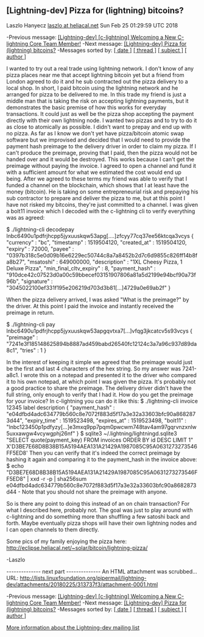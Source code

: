 ## [Lightning-dev] Pizza for (lightning) bitcoins?

Laszlo Hanyecz [laszlo at heliacal.net](mailto:lightning-dev@lists.linuxfoundation.org)
Sun Feb 25 01:29:59 UTC 2018

-Previous message: [[Lightning-dev] [c-lightning] Welcoming a New C-lightning Core Team Member!](https://lists.linuxfoundation.org/pipermail/lightning-dev/2018-February/001056.html)
-Next message: [[Lightning-dev] Pizza for (lightning) bitcoins?](https://lists.linuxfoundation.org/pipermail/lightning-dev/2018-February/001045.html)
-Messages sorted by: [[ date ]](https://lists.linuxfoundation.org/pipermail/lightning-dev/2018-February/date.html#1044) [[ thread ]](https://lists.linuxfoundation.org/pipermail/lightning-dev/2018-February/thread.html#1044) [[ subject ]](https://lists.linuxfoundation.org/pipermail/lightning-dev/2018-February/subject.html#1044) [[ author ]](https://lists.linuxfoundation.org/pipermail/lightning-dev/2018-February/author.html#1044)

I wanted to try out a real trade using lightning network.  I don't know of any pizza places near me that accept lightning bitcoin yet but a friend from London agreed to do it and he sub contracted out the pizza delivery to a local shop.
In short, I paid bitcoin using the lightning network and he arranged for pizza to be delivered to me.  In this trade my friend is just a middle man that is taking the risk on accepting lightning payments, but it demonstrates the basic premise of how this works for everyday transactions.  It could just as well be the pizza shop accepting the payment directly with their own lightning node.
I wanted two pizzas and to try to do it as close to atomically as possible.  I didn't want to prepay and end up with no pizza.  As far as I know we don't yet have pizza/bitcoin atomic swap software but we improvised and decided that I would need to provide the payment hash preimage to the delivery driver in order to claim my pizza.  If I can't produce the preimage, proving that I paid, then the pizza would not be handed over and it would be destroyed.  This works because I can't get the preimage without paying the invoice.  I agreed to open a channel and fund it with a sufficient amount for what we estimated the cost would end up being.  After we agreed to these terms my friend was able to verify that I funded a channel on the blockchain, which shows that I at least have the money (bitcoin).  He is taking on some entrepreneurial risk and prepaying his sub contractor to prepare and deliver the pizza to me, but at this point I have not risked my bitcoins, they're just committed to a channel.  I was given a bolt11 invoice which I decoded with the c-lightning cli to verify everything was as agreed:

$ ./lightning-cli decodepay lnbc6490u1pdfrjhcpp5jyxuuskqw53apg[....]zfcyy77cq37ee56ktcqa3vcys
{ "currency" : "bc", "timestamp" : 1519504120, "created_at" : 1519504120, "expiry" : 72000, "payee" : "0397b318c5e0d09b16e6229ec50744c8a7a8452b2d7c6d9855c826ff14b8fa8b27", "msatoshi" : 649000000, "description" : "1XL Cheesy Pizza, 1 Deluxe Pizza", "min_final_cltv_expiry" : 8, "payment_hash" : "910dce42c07523d0a00c59bbecef03151907806a81a5d2199e94bcf90a73f96b", "signature" : "3045022100ef331f195e206219d703d3b81[...]4729a0e69ab2f" }

When the pizza delivery arrived, I was asked "What is the preimage?" by the driver.  At this point I paid the invoice and instantly received the preimage in return.

$ ./lightning-cli pay lnbc6490u1pdfrjhcpp5jyxuuskqw53apgqvtxa7[...]vfqg3jkcatcv5s93vcys
{ "preimage" : "7241e3f185148625894b8887ad459babd26540fc12124c3a7a96c937d89da8c1", "tries" : 1 }

In the interest of keeping it simple we agreed that the preimage would just be the first and last 4 characters of the hex string.  So my answer was 7241-a8c1.  I wrote this on a notepad and presented it to the driver who compared it to his own notepad, at which point I was given the pizza.  It's probably not a good practice to share the preimage.  The delivery driver didn't have the full string, only enough to verify that I had it.
How do you get the preimage for your invoice?  In c-lightning you can do it like this:
$ ./lightning-cli invoice 12345 label description
{ "payment_hash" : "e04dfbd4adc634779b560c8e7072f883d5f17a3e32a33603bfc90a8682873d44", "expiry_time" : 1519523498, "expires_at" : 1519523498, "bolt11" : "lnbc123450p1pdfyzy[...]e3mxq9pp7pqm0pwcwm748tav4am97gqrvnzxnlw5uxxawgw4vcywgphj26nf" }
$ sqlite3 ~/.lightning/lightningd.sqlite3 "SELECT quote(payment_key) FROM invoices ORDER BY id DESC LIMIT 1"
X'D3BE7E68D8B38B15A5194AEA131A21429A1987085C95A0631273273546FF5ED8'
Then you can verify that it's indeed the correct preimage by hashing it again and comparing it to the payment_hash in the invoice above:
$ echo "D3BE7E68D8B38B15A5194AEA131A21429A1987085C95A0631273273546FF5ED8" | xxd -r -p | sha256sum
e04dfbd4adc634779b560c8e7072f883d5f17a3e32a33603bfc90a8682873d44  -
Note that you should not share the preimage with anyone.

So is there any point to doing this instead of an on chain transaction?  For what I described here, probably not.  The goal was just to play around with c-lightning and do something more than shuffling a few satoshi back and forth.  Maybe eventually pizza shops will have their own lightning nodes and I can open channels to them directly.

Some pics of my family enjoying the pizza here: http://eclipse.heliacal.net/~solar/bitcoin/lightning-pizza/

-Laszlo

-------------- next part --------------
An HTML attachment was scrubbed...
URL: <http://lists.linuxfoundation.org/pipermail/lightning-dev/attachments/20180225/313737f3/attachment-0001.html>

-Previous message: [[Lightning-dev] [c-lightning] Welcoming a New C-lightning Core Team Member!](https://lists.linuxfoundation.org/pipermail/lightning-dev/2018-February/001056.html)
-Next message: [[Lightning-dev] Pizza for (lightning) bitcoins?](https://lists.linuxfoundation.org/pipermail/lightning-dev/2018-February/001045.html)
-Messages sorted by: [[ date ]](https://lists.linuxfoundation.org/pipermail/lightning-dev/2018-February/date.html#1044) [[ thread ]](https://lists.linuxfoundation.org/pipermail/lightning-dev/2018-February/thread.html#1044) [[ subject ]](https://lists.linuxfoundation.org/pipermail/lightning-dev/2018-February/subject.html#1044) [[ author ]](https://lists.linuxfoundation.org/pipermail/lightning-dev/2018-February/author.html#1044)

[More information about the Lightning-dev mailing list](https://lists.linuxfoundation.org/mailman/listinfo/lightning-dev)
